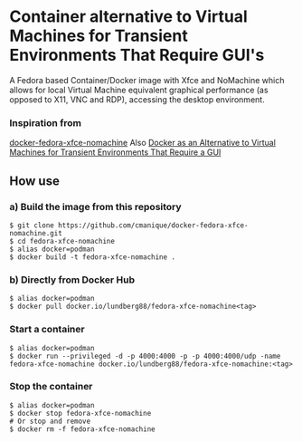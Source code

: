 # Container alternative to Virtual Machines for Transient Environments That Require GUI's

A Fedora based Container/Docker image with Xfce and NoMachine which allows for local Virtual Machine equivalent graphical performance (as opposed to X11, VNC and RDP), accessing the desktop environment.

### Inspiration from

[docker-fedora-xfce-nomachine](https://github.com/cmanique/docker-fedora-xfce-nomachine) Also [Docker as an Alternative to Virtual Machines for Transient Environments That Require a GUI](https://dev.to/cmanique/docker-as-an-alternative-to-virtual-machines-for-transient-environments-that-require-a-gui-24la)

## How use

### a) Build the image from this repository

```
$ git clone https://github.com/cmanique/docker-fedora-xfce-nomachine.git
$ cd fedora-xfce-nomachine
$ alias docker=podman
$ docker build -t fedora-xfce-nomachine .
```   

### b) Directly from Docker Hub

```
$ alias docker=podman
$ docker pull docker.io/lundberg88/fedora-xfce-nomachine<tag>
```

### Start a container

```
$ alias docker=podman
$ docker run --privileged -d -p 4000:4000 -p -p 4000:4000/udp -name fedora-xfce-nomachine docker.io/lundberg88/fedora-xfce-nomachine:<tag>
```

### Stop the container

```
$ alias docker=podman
$ docker stop fedora-xfce-nomachine
# Or stop and remove 
$ docker rm -f fedora-xfce-nomachine
```
